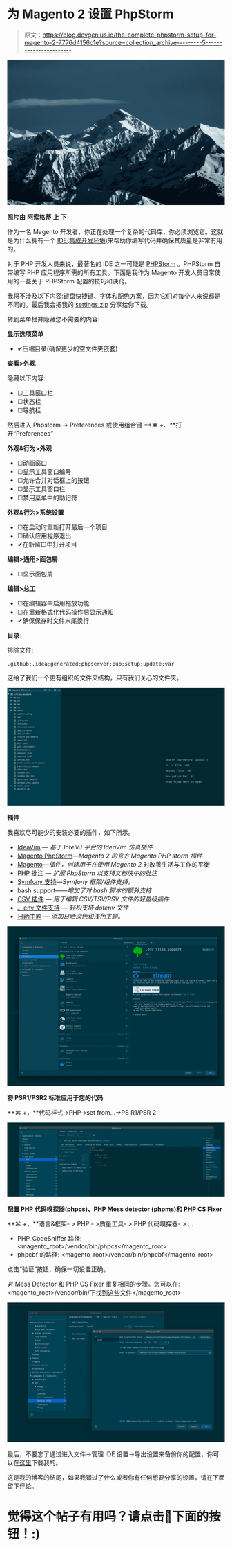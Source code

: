 # 为 Magento 2 设置 PhpStorm

> 原文：<https://blog.devgenius.io/the-complete-phpstorm-setup-for-magento-2-7776d4156c1e?source=collection_archive---------5----------------------->

![](img/9071c0d4d0d9bb5f31230948ba4746ab.png)

**照片由** [**阿索格蒂**](https://unsplash.com/@asoggetti?utm_source=unsplash&utm_medium=referral&utm_content=creditCopyText) **上** [**下**](https://unsplash.com/s/photos/winter-mountains?utm_source=unsplash&utm_medium=referral&utm_content=creditCopyText)

作为一名 Magento 开发者，你正在处理一个复杂的代码库，你必须浏览它。这就是为什么拥有一个 [IDE(集成开发环境)](https://en.wikipedia.org/wiki/Integrated_development_environment)来帮助你编写代码并确保其质量是非常有用的。

对于 PHP 开发人员来说，最著名的 IDE 之一可能是 [PHPStorm](https://www.jetbrains.com/phpstorm/) 。PHPStorm 自带编写 PHP 应用程序所需的所有工具。下面是我作为 Magento 开发人员日常使用的一些关于 PHPStorm 配置的技巧和诀窍。

我将不涉及以下内容:键盘快捷键、字体和配色方案，因为它们对每个人来说都是不同的。最后我会把我的 [settings.zip](https://github.com/rickdaalhuizen90/phpstorm) 分享给你下载。

转到菜单栏并隐藏您不需要的内容:

**显示选项菜单**

*   ✔压缩目录(确保更少的空文件夹嵌套)

**查看>外观**

隐藏以下内容:

*   ☐工具窗口栏
*   ☐状态栏
*   ☐导航栏

然后进入 Phpstorm -> Preferences 或使用组合键 **⌘ +、**打开“Preferences”

**外观&行为>外观**

*   ☐动画窗口
*   ☐显示工具窗口编号
*   ☐允许合并对话框上的按钮
*   ☐显示工具窗口栏
*   ☐禁用菜单中的助记符

**外观&行为>系统设置**

*   ☐在启动时重新打开最后一个项目
*   ☐确认应用程序退出
*   ✔在新窗口中打开项目

**编辑>通用>面包屑**

*   ☐显示面包屑

**编辑>总工**

*   ☐在编辑器中启用拖放功能
*   ☐在重新格式化代码操作后显示通知
*   ✔确保保存时文件末尾换行

**目录:**

排除文件:

```
.github;.idea;generated;phpserver;pub;setup;update;var
```

这给了我们一个更有组织的文件夹结构，只有我们关心的文件夹。

![](img/b184bf06c412dc1ec6e4f093827565d6.png)

**插件**

我喜欢尽可能少的安装必要的插件，如下所示。

*   [IdeaVim](https://plugins.jetbrains.com/plugin/164-ideavim) — *基于 IntelliJ 平台的 IdeaVim 仿真插件*
*   [Magento PhpStorm](https://plugins.jetbrains.com/plugin/8024-magento-phpstorm)—*Magento 2 的官方 Magento PHP storm 插件*
*   [Magento](https://plugins.jetbrains.com/plugin/8331-maginto)—*插件，创建用于在使用 Magento 2* 时改善生活与工作的平衡
*   [PHP 批注](https://plugins.jetbrains.com/plugin/7320-php-annotations) — *扩展 PhpStorm 以支持文档块中的批注*
*   [Symfony 支持](https://plugins.jetbrains.com/plugin/7219-symfony-support)—*Symfony 框架/组件支持。*
*   bash support——*增加了对 bash 脚本的额外支持*
*   [CSV 插件](https://plugins.jetbrains.com/plugin/10037-csv-plugin) — *用于编辑 CSV/TSV/PSV 文件的轻量级插件*
*   [。env 文件支持](https://plugins.jetbrains.com/plugin/9525--env-files-support) — *轻松支持 dotenv 文件*
*   [日晒主题](https://plugins.jetbrains.com/plugin/12784-solarized-themes) — *添加日晒深色和浅色主题。*

![](img/5a4371fa591f0cb33df8091a54225c74.png)

**将 PSR1/PSR2 标准应用于您的代码**

**⌘ +，**代码样式->PHP->set from…->PS R1/PSR 2

![](img/0b31ad66a65182f312968e1152c78c2e.png)

**配置 PHP 代码嗅探器(phpcs)、PHP Mess detector (phpms)和 PHP CS Fixer**

**⌘ +，**语言&框架- > PHP - >质量工具- > PHP 代码嗅探器- > …

*   PHP_CodeSniffer 路径: <magento_root>/vendor/bin/phpcs</magento_root>
*   phpcbf 的路径: <magento_root>/vendor/bin/phpcbf</magento_root>

点击“验证”按钮，确保一切设置正确。

对 Mess Detector 和 PHP CS Fixer 重复相同的步骤。您可以在: <magento_root>/vendor/bin/下找到这些文件</magento_root>

![](img/f99cddf13cf06c3e9cacfea1b6ff2aaf.png)

最后，不要忘了通过进入文件->管理 IDE 设置->导出设置来备份你的配置，你可以在[这里](https://github.com/rickdaalhuizen90/phpstorm)下载我的。

这是我的博客的结尾，如果我错过了什么或者你有任何想要分享的设置，请在下面留下评论。

# 觉得这个帖子有用吗？请点击👏下面的按钮！:)